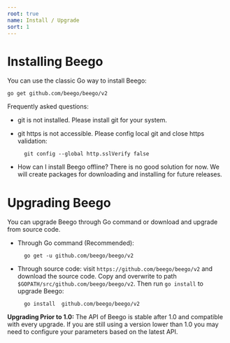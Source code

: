 ```yaml
---
root: true
name: Install / Upgrade
sort: 1
---
```


# Installing Beego

You can use the classic Go way to install Beego:

	go get github.com/beego/beego/v2

Frequently asked questions:

- git is not installed. Please install git for your system.
- git https is not accessible. Please config local git and close https validation:

		git config --global http.sslVerify false

- How can I install Beego offline? There is no good solution for now. We will create packages for downloading and installing for future releases.

# Upgrading Beego

You can upgrade Beego through Go command or download and upgrade from source code.

- Through Go command (Recommended):

		go get -u github.com/beego/beego/v2

- Through source code: visit `https://github.com/beego/beego/v2` and download the source code. Copy and overwrite to path `$GOPATH/src/github.com/beego/beego/v2`. Then run `go install` to upgrade Beego:

		go install 	github.com/beego/beego/v2

**Upgrading Prior to 1.0:** The API of Beego is stable after 1.0 and compatible with every upgrade. If you are still using a version lower than 1.0 you may need to configure your parameters based on the latest API.

